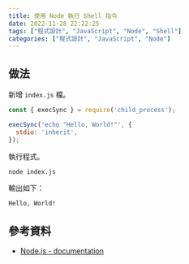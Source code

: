 ```yaml
---
title: 使用 Node 執行 Shell 指令
date: 2022-11-28 22:22:25
tags: ["程式設計", "JavaScript", "Node", "Shell"]
categories: ["程式設計", "JavaScript", "Node"]
---
```


## 做法

新增 `index.js` 檔。

```js
const { execSync } = require('child_process');

execSync('echo "Hello, World!"', {
  stdio: 'inherit',
});
```

執行程式。

```bash
node index.js
```

輸出如下：

```bash
Hello, World!
```

## 參考資料

- [Node.js - documentation](https://nodejs.org/api/child_process.html)
